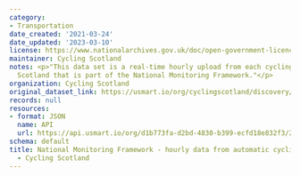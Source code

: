 ```yaml
---
category:
- Transportation
date_created: '2021-03-24'
date_updated: '2023-03-10'
license: https://www.nationalarchives.gov.uk/doc/open-government-licence/version/3/
maintainer: Cycling Scotland
notes: <p>"This data set is a real-time hourly upload from each cycling counter across
  Scotland that is part of the National Monitoring Framework."</p>
organization: Cycling Scotland
original_dataset_link: https://usmart.io/org/cyclingscotland/discovery/discovery-view-detail/7ffbe5d6-fa13-4352-829d-0bb0a58e3355
records: null
resources:
- format: JSON
  name: API
  url: https://api.usmart.io/org/d1b773fa-d2bd-4830-b399-ecfd18e832f3/208316af-3d06-4b86-83e9-2cf025393d1c/1/urql
schema: default
title: National Monitoring Framework - hourly data from automatic cycling counters
  - Cycling Scotland
---
```

